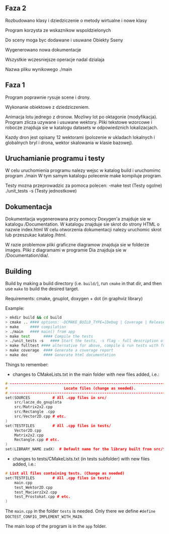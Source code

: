 ## Faza 2
Rozbudowano klasy i dziedziczenie o metody wirtualne i nowe klasy

Program korzysta ze wskaznikow wspoldzielonych

Do sceny moga byc dodawane i usuwane Obiekty Sseny

Wygenerowano nowa dokumentacje

Wszystkie wczesniejsze operacje nadal dzialaja

Nazwa pliku wynikowego ./main

## Faza 1

Program poprawnie rysuje scene i drony.

Wykonanie obiektowe z dziedziczeniem.

Animacja lotu jednego z dronow.
Mozliwy lot po oktagonie (modyfikacja).
Program zlicza uzywane i usuwane wektory.
Pliki tekstowe wzorcowe i robocze znajduja sie w katalogu datasets w odpowiedznich lokalizacjach.

Kazdy dron jest opisany 12 wektorami (polozenie w ukladach lokalnych i globalnych bryl i drona, wektor skalowania w klasie bazowej).

## Uruchamianie programu i testy
W celu uruchomienia programu nalezy wejsc w katalog build i uruchomimc program ./main
W tym samym katalogu polecenie make kompiluje program.

Testy mozna przeprowadzic za pomoca polecen:
-make test	 (Testy ogolne)
./unit_tests -s (Testy jednostkowe)


## Dokumentacja
Dokumentacja wygenerowana przy pomocy Doxygen'a znajduje sie w katalogu /Documentation.
W katalogu znajduje sie skrot do strony HTML o nazwie index.html
W celu otworzenia dokumentacji nalezy uruchomic skrot lub przeszukac katalog /html.

W razie problemow pliki graficzne diagramow znajduja sie w folderze images.
Pliki z diagramami w programie Dia znajduja sie w /Documentation/dia/.

## Building

Build by making a build directory (i.e. `build/`), run `cmake` in that dir, and then use `make` to build the desired target.

Requirements: cmake, gnuplot, doxygen + dot (in graphviz library)

Example:

``` bash
> mkdir build && cd build
> cmake .. #### options: -DCMAKE_BUILD_TYPE=[Debug | Coverage | Release], Debug is default
> make     #### compilation
> ./main   #### main() from app
> make test      #### Compile the tests
> ./unit_tests -s   #### Start the tests, -s flag - full description of each case
> make fulltest #### alternative for above, compile & run tests with full decription
> make coverage  #### Generate a coverage report
> make doc       #### Generate html documentation
```

Things to remember:
* changes to CMakeLists.txt in the main folder with new files added, i.e.:
```cpp
# --------------------------------------------------------------------------------
#                         Locate files (change as needed).
# --------------------------------------------------------------------------------
set(SOURCES          # All .cpp files in src/
    src/lacze_do_gnuplota
    src/Matrix2x2.cpp
    src/Rectangle .cpp
    src/Vector2D.cpp # etc.
)
set(TESTFILES        # All .cpp files in tests/
    Vector2D.cpp
    Matrix2x2.cpp
    Rectangle.cpp # etc.
)
set(LIBRARY_NAME zadX)  # Default name for the library built from src/*.cpp (change if you wish)
```
* changes to tests/CMakeLists.txt (in tests subfolder) with new files added, i.e.:
```cpp
# List all files containing tests. (Change as needed)
set(TESTFILES        # All .cpp files in tests/
    main.cpp
    test_Wektor2D.cpp
    test_Macierz2x2.cpp
    test_Prostokat.cpp # etc.
)
```
The `main.cpp` in the folder `tests` is needed. Only there we define `#define DOCTEST_CONFIG_IMPLEMENT_WITH_MAIN`.

The main loop of the program is in the `app` folder.


